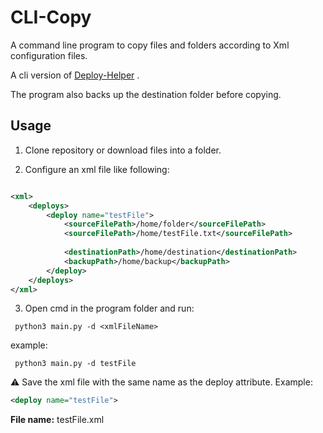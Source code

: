 # CLI-Copy
A command line program to copy files and folders according to Xml configuration files.

A cli version of [Deploy-Helper](https://github.com/albino98/deploy-helper) .

The program also backs up the destination folder before copying.

## Usage

1. Clone repository or download files into a folder.


2. Configure an xml file like following:


~~~ xml

<xml>
	<deploys>
		<deploy name="testFile">
			<sourceFilePath>/home/folder</sourceFilePath>
			<sourceFilePath>/home/testFile.txt</sourceFilePath>
			
			<destinationPath>/home/destination</destinationPath>
			<backupPath>/home/backup</backupPath>
		</deploy>
	</deploys>
</xml>

~~~


3. Open cmd in the program folder and run:

~~~
 python3 main.py -d <xmlFileName>
~~~

   example:

~~~
 python3 main.py -d testFile
~~~
    
  :warning: Save the xml file with the same name as the deploy attribute. Example:
  
  ~~~ xml
  <deploy name="testFile">
   ~~~
   
   **File name:** testFile.xml
    

